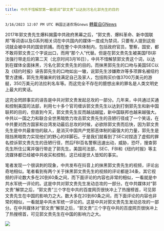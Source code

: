```yaml
---
title: 中共不惜解禁第一敏感词“郭文贵”以达到污名化郭先生的目的
---
```

`3/16/2023 12:07 PM UTC 韩国正道农场Gnews` [轉載自GNews](https://gnews.org/articles/1019225)

2017年郭文贵先生爆料揭露中共政府黑幕之后，“郭文贵、爆料革命、新中国联邦”等词语以及G系列相关词在中共国内的媒体一度成为禁词，只要有人提到这些词就会被中共的国安抓捕。而在整个中共体制内，包括政府官员，警察，国安，都不敢将郭文贵三个字说出口，而用“那个人”代替。但是在郭文贵先生被美国FBI非法强行带走后的第二天（北京时间3月16日），中共不惜解禁郭文贵这个词，以达到在媒体全面抹黑，污名化郭文贵先生的目的。而抹黑郭先生的口吻与美国SEC以及《纽约时报》诬告郭先生的口吻如出一辙，说郭先生涉嫌欺诈等多项罪名被纽约警方逮捕，郭先生用骗来的钱满足自己及家人，包括购买价值3700万美元的游艇，350万美元的法拉利名车等。而这完全不存在的臆想出来的罪名是人类文明史上最大的笑话。

这完全罔顾事实的诬告是中共对郭文贵发起总攻的一部分。几年来，中共通过买通和控制美国司法部，利用七十多个官司缠诉郭文贵先生以达到打倒郭先生和新中国联邦的目的，但直到今天，郭文贵先生反而越战越猛，新中国联邦也越来越强大。中共以一国之力和联合全世黑暗势力攻击郭文贵先生的丑陋行径成了一个笑话，在中共要对西方国家和台湾发动最后总攻的时候，必欲除郭文贵而后快，因为郭文贵先生是中共最害怕的敌人，是消灭中国共产党邪恶体制的最强大的力量，郭先生是阻挡黑暗势力实现他们的野心的绊脚石。于是我们就看到了SEC对捏造了虚假的罪名控诉郭文贵先生的丑陋行径，然后FBI百名警察迅速出动，威胁，恐吓，搜查郭先生所住公寓并强行带走了郭先生。美国司法部，SEC、FBI和《纽约时报》等主流媒体都已经被中共收买和控制，这已经是世人皆知的事实。

笔者发现一个很讽刺的现象，中共发布在抖音上的抹黑郭文贵先生的视频，评论出奇地相似。笔者看到有两个关于抹黑郭文贵先生的视频的评论都是34条，其它视频的评论数大多在20到60条之间，而下面评论的内容也非常的相似，一看就是中共水军统一评论的。这是中共对郭文贵先生发动总攻的一部分。在中共媒体对“郭文贵”解禁之后，“郭文贵”三个字在中共的百度网页很快冲上了热搜榜首，可见郭文贵先生在中国的影响力之大。数大多在20到60条之间，而下面评论的内容也非常的相似，一看就是中共水军统一评论的。这是中共对郭文贵先生发动总攻的一部分。在中共媒体对“郭文贵”解禁之后，“郭文贵”三个字在中共的百度网页很快冲上了热搜榜首，可见郭文贵先生在中国的影响力之大。

![](https://i.imgur.com/VvZo0na.jpg)

